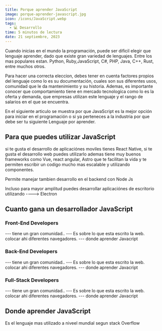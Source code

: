 ```yaml
---
title: Porque aprender JavaScript
image: porque-aprender-javascript.jpg
icon: /icons/JavaScript.webp
tags:
  - 💻 Desarrollo
time: 5 minutos de lectura
date: 21 septiembre, 2023
---
```


Cuando inicias en el mundo la programación, puede ser dificil elegir que lenguaje aprender, dado que existe gran variedad de lenguajes. Entre los mas populares estan. Python, Ruby,JavaScript, C#, PHP, Java, C++, Rust, entre muchos otros. 

Para hacer una correcta eleccion, debes tener en cuenta factores propios del lenguaje como lo es su documentación, cuales son sus diferentes usos, comunidad que le da mantenimiento y su historia. Ademas, es importante conocer que comportamiento tiene en mercado tecnologíca como lo es la oferta y demanda, que empresas utilizan este lenguaje y el rango de salarios en el que se encuentra.  

En el siguiente articulo se muestra por que JavaScript es la mejor opción para iniciar en el programación o si ya perteneces a la industria por que debe ser tu siguiente Lenguaje por aprender.

## Para que puedes utilizar JavaScript

si te gusta el desarrollo de aplicaciónes moviles tienes React Native, si te gusta el desarrollo web puedes utilizarlo ademas tiene muy buenos frameworks como Vue, react angular, Astro que te facilitan la vida y te permiten escribir un codigo mucho mas escalable y utilizando componentes.

Permite manejar tambien desarrollo en el backend con Node Js

Incluso para mayor amplitud puedes desarrollar aplicaciónes de escritorio utilizando ----> Electron


## Cuanto gana un desarrollador JavaScript


### Front-End Developers
--- tiene un gran comunidad..
--- Es sobre lo que esta escrito la web. colocar ahi diferentes navegadores.
--- donde aprender Javacript

### Back-End Developers
--- tiene un gran comunidad..
--- Es sobre lo que esta escrito la web. colocar ahi diferentes navegadores.
--- donde aprender Javacript

### Full-Stack Developers
--- tiene un gran comunidad..
--- Es sobre lo que esta escrito la web. colocar ahi diferentes navegadores.
--- donde aprender Javacript

## Donde aprender JavaScript

Es el lenguaje mas utilizado a niveel mundial segun stack Overflow

